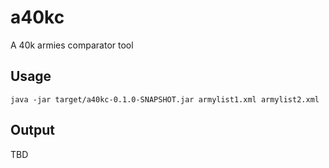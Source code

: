 # a40kc

A 40k armies comparator tool

## Usage

`java -jar target/a40kc-0.1.0-SNAPSHOT.jar armylist1.xml armylist2.xml`

## Output

TBD

